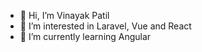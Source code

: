 - 👋 Hi, I’m Vinayak Patil
- 👀 I’m interested in Laravel, Vue and React
- 🌱 I’m currently learning Angular


<!---
vina7a/vina7a is a ✨ special ✨ repository because its `README.md` (this file) appears on your GitHub profile.
You can click the Preview link to take a look at your changes.
--->

